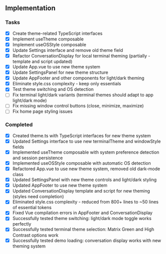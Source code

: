 ## Implementation

### Tasks
- [x] Create theme-related TypeScript interfaces
- [x] Implement useTheme composable
- [x] Implement useOSStyle composable
- [x] Update Settings interface and remove old theme field
- [x] Refactor ConversationDisplay for local terminal theming (partially - template and script updated)
- [x] Update App.vue to use new theme system
- [x] Update SettingsPanel for new theme structure
- [x] Update AppFooter and other components for light/dark theming
- [x] Eliminate style.css complexity - keep only essentials
- [x] Test theme switching and OS detection
- [ ] Fix terminal light/dark variants (terminal themes should adapt to app light/dark mode)
- [ ] Fix missing window control buttons (close, minimize, maximize)
- [ ] Fix home page styling issues

### Completed
- [x] Created theme.ts with TypeScript interfaces for new theme system
- [x] Updated Settings interface to use new terminalTheme and windowStyle fields
- [x] Implemented useTheme composable with system preference detection and session persistence
- [x] Implemented useOSStyle composable with automatic OS detection
- [x] Refactored App.vue to use new theme system, removed old dark-mode class
- [x] Updated SettingsPanel with new theme controls and light/dark styling
- [x] Updated AppFooter to use new theme system
- [x] Updated ConversationDisplay template and script for new theming (styles need completion)
- [x] Eliminated style.css complexity - reduced from 800+ lines to ~50 lines of essential tokens
- [x] Fixed Vue compilation errors in AppFooter and ConversationDisplay
- [x] Successfully tested theme switching: light/dark mode toggle works perfectly
- [x] Successfully tested terminal theme selection: Matrix Green and High Contrast options work
- [x] Successfully tested demo loading: conversation display works with new theming system